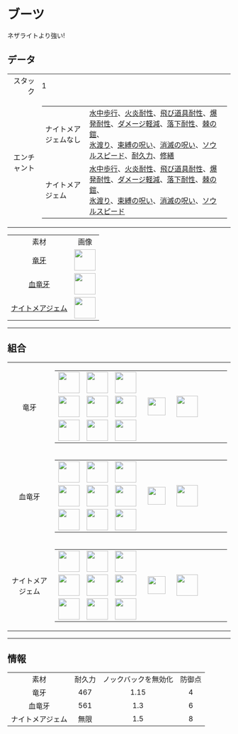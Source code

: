 # ブーツ
ネザライトより強い!

## データ
<table>
    <tr><td align="end">スタック</td><td>1</td></tr>
    <tr><td align="end">エンチャント</td><td>
        <table>
            <tr><td>ナイトメアジェムなし</td><td><a href="https://minecraft.fandom.com/ja/wiki/水中歩行">水中歩行</a>、<a href="https://minecraft.fandom.com/ja/wiki/火炎耐性">火炎耐性</a>、<a href="https://minecraft.fandom.com/ja/wiki/飛び道具耐性">飛び道具耐性</a>、<a href="https://minecraft.fandom.com/ja/wiki/爆発耐性">爆発耐性</a>、<a href="https://minecraft.fandom.com/ja/wiki/ダメージ軽減">ダメージ軽減</a>、<a href="https://minecraft.fandom.com/ja/wiki/落下耐性">落下耐性</a>、<a href="https://minecraft.fandom.com/ja/wiki/棘の鎧">棘の鎧</a>、<br/><a href="https://minecraft.fandom.com/ja/wiki/氷渡り">氷渡り</a>、<a href="https://minecraft.fandom.com/ja/wiki/束縛の呪い">束縛の呪い</a>、<a href="https://minecraft.fandom.com/ja/wiki/消滅の呪い">消滅の呪い</a>、<a href="https://minecraft.fandom.com/ja/wiki/ソウルスピード">ソウルスピード</a>、<a href="https://minecraft.fandom.com/ja/wiki/耐久力">耐久力</a>、<a href="https://minecraft.fandom.com/ja/wiki/修繕">修繕</a></td></tr>
            <tr><td>ナイトメアジェム</td><td><a href="https://minecraft.fandom.com/ja/wiki/水中歩行">水中歩行</a>、<a href="https://minecraft.fandom.com/ja/wiki/火炎耐性">火炎耐性</a>、<a href="https://minecraft.fandom.com/ja/wiki/飛び道具耐性">飛び道具耐性</a>、<a href="https://minecraft.fandom.com/ja/wiki/爆発耐性">爆発耐性</a>、<a href="https://minecraft.fandom.com/ja/wiki/ダメージ軽減">ダメージ軽減</a>、<a href="https://minecraft.fandom.com/ja/wiki/落下耐性">落下耐性</a>、<a href="https://minecraft.fandom.com/ja/wiki/棘の鎧">棘の鎧</a>、<br/><a href="https://minecraft.fandom.com/ja/wiki/氷渡り">氷渡り</a>、<a href="https://minecraft.fandom.com/ja/wiki/束縛の呪い">束縛の呪い</a>、<a href="https://minecraft.fandom.com/ja/wiki/消滅の呪い">消滅の呪い</a>、<a href="https://minecraft.fandom.com/ja/wiki/ソウルスピード">ソウルスピード</a></td></tr>
        </table>
    </td></tr>
</table>
<table>
    <tr><td align="center">素材</td><td align="center">画像</td></tr>
    <tr><td align="center"><a href="dragon_tooth.md">竜牙</a></td><td><img src="https://i.imgur.com/eTBvKLO.png" height="48"/></td></tr>
    <tr><td align="center"><a href="dragon_blood_tooth.md">血竜牙</a></td><td><img src="https://i.imgur.com/PAuaERZ.png" height="48"/></td></tr>
    <tr><td align="center"><a href="nightmare_crystal.md">ナイトメアジェム</a></td><td><img src="https://i.imgur.com/JZu4crW.png" height="48"/></td></tr>
</table>

---

## 組合
<table>
    <tr>
        <td align="center">竜牙</td>
        <td>
            <table>
                <tr><td><img src="https://i.imgur.com/wl43BjZ.png" width="48"/></td><td><img src="https://i.imgur.com/wl43BjZ.png" width="48"/></td><td><img src="https://i.imgur.com/wl43BjZ.png" width="48"/></td><td colspan="3"></td></tr>
                <tr><td><img src="https://i.imgur.com/ZJn6ZOj.png" width="48"/></td><td><img src="https://i.imgur.com/wl43BjZ.png" width="48"/></td><td><img src="https://i.imgur.com/ZJn6ZOj.png" width="48"/></td><td width="70" align="center"><img src="https://i.imgur.com/VE0KqIE.png" width="40"/></td><td><img src="https://i.imgur.com/eTBvKLO.png" width="48"/></td><td width="70"></td></tr>
                <tr><td><img src="https://i.imgur.com/ZJn6ZOj.png" width="48"/></td><td><img src="https://i.imgur.com/wl43BjZ.png" width="48"/></td><td><img src="https://i.imgur.com/ZJn6ZOj.png" width="48"/></td><td colspan="3"></td></tr>
            </table>
        </td>
    </tr>
    <tr>
        <td align="center">血竜牙</td>
        <td>
            <table>
                <tr><td><img src="https://i.imgur.com/wl43BjZ.png" width="48"/></td><td><img src="https://i.imgur.com/wl43BjZ.png" width="48"/></td><td><img src="https://i.imgur.com/wl43BjZ.png" width="48"/></td><td colspan="3"></td></tr>
                <tr><td><img src="https://i.imgur.com/DWX8hfU.png" width="48"/></td><td><img src="https://i.imgur.com/wl43BjZ.png" width="48"/></td><td><img src="https://i.imgur.com/DWX8hfU.png" width="48"/></td><td width="70" align="center"><img src="https://i.imgur.com/VE0KqIE.png" width="40"/></td><td><img src="https://i.imgur.com/PAuaERZ.png" width="48"/></td><td width="70"></td></tr>
                <tr><td><img src="https://i.imgur.com/DWX8hfU.png" width="48"/></td><td><img src="https://i.imgur.com/wl43BjZ.png" width="48"/></td><td><img src="https://i.imgur.com/DWX8hfU.png" width="48"/></td><td colspan="3"></td></tr>
            </table>
        </td>
    </tr>
    <tr>
        <td align="center">ナイトメアジェム</td>
        <td>
            <table>
                <tr><td><img src="https://i.imgur.com/wl43BjZ.png" width="48"/></td><td><img src="https://i.imgur.com/wl43BjZ.png" width="48"/></td><td><img src="https://i.imgur.com/wl43BjZ.png" width="48"/></td><td colspan="3"></td></tr>
                <tr><td><img src="https://i.imgur.com/pivPa8U.png" width="48"/></td><td><img src="https://i.imgur.com/wl43BjZ.png" width="48"/></td><td><img src="https://i.imgur.com/pivPa8U.png" width="48"/></td><td width="70" align="center"><img src="https://i.imgur.com/VE0KqIE.png" width="40"/></td><td><img src="https://i.imgur.com/JZu4crW.png" width="48"/></td><td width="70"></td></tr>
                <tr><td><img src="https://i.imgur.com/pivPa8U.png" width="48"/></td><td><img src="https://i.imgur.com/wl43BjZ.png" width="48"/></td><td><img src="https://i.imgur.com/pivPa8U.png" width="48"/></td><td colspan="3"></td></tr>
            </table>
        </td>
    </tr>
</table>

---

## 情報

<table>
    <tr><td align="center">素材</td><td align="center">耐久力</td><td align="center">ノックバックを無効化</td><td align="center">防御点</td></tr>
    <tr><td align="center">竜牙</td><td align="center">467</td><td align="center">1.15</td><td align="center">4</td></tr>
    <tr><td align="center">血竜牙</td><td align="center">561</td><td align="center">1.3</td><td align="center">6</td></tr>
    <tr><td align="center">ナイトメアジェム</td><td align="center">無限</td><td align="center">1.5</td><td align="center">8</td></tr>
</table>
